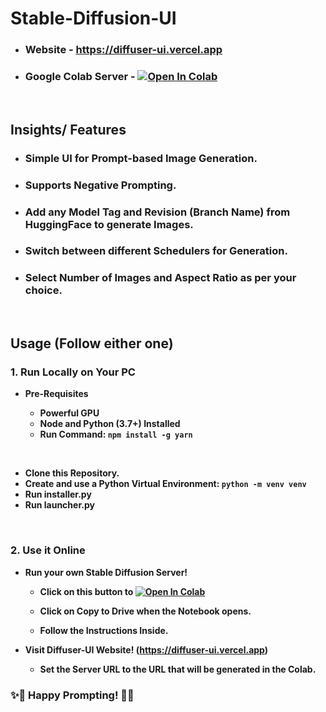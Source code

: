 # Stable-Diffusion-UI

- ### Website - https://diffuser-ui.vercel.app
- ### Google Colab Server - [![Open In Colab](https://colab.research.google.com/assets/colab-badge.svg)](https://colab.research.google.com/github/Roy6801/stable-diffusion-ui/)

<br />

## Insights/ Features

- ### Simple UI for Prompt-based Image Generation.
- ### Supports Negative Prompting.
- ### Add any Model Tag and Revision (Branch Name) from HuggingFace to generate Images.

- ### Switch between different Schedulers for Generation.

- ### Select Number of Images and Aspect Ratio as per your choice.

<br />

## Usage (Follow either one)

### 1. Run Locally on Your PC

- **Pre-Requisites**

  - **Powerful GPU**
  - **Node and Python (3.7+) Installed**
  - **Run Command: `npm install -g yarn`**

<br />

- **Clone this Repository.**
- **Create and use a Python Virtual Environment: `python -m venv venv`**
- **Run installer.py**
- **Run launcher.py**

<br />

### 2. Use it Online

- **Run your own Stable Diffusion Server!**

  - **Click on this button to [![Open In Colab](https://colab.research.google.com/assets/colab-badge.svg)](https://colab.research.google.com/github/Roy6801/stable-diffusion-ui/)**
  - **Click on Copy to Drive when the Notebook opens.**

  - **Follow the Instructions Inside.**

- **Visit Diffuser-UI Website! (https://diffuser-ui.vercel.app)**

  - **Set the Server URL to the URL that will be generated in the Colab.**

### ✨🎉 Happy Prompting! 🎉🥳
